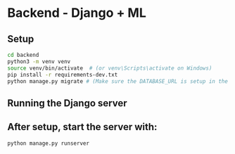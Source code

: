 # Backend - Django + ML

## Setup
```bash
cd backend
python3 -m venv venv
source venv/bin/activate  # (or venv\Scripts\activate on Windows)
pip install -r requirements-dev.txt
python manage.py migrate # (Make sure the DATABASE_URL is setup in the .env file before running this)
```

## Running the Django server
## After setup, start the server with:
```bash
python manage.py runserver
```

